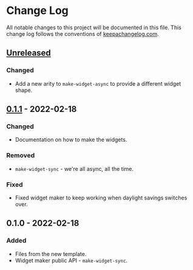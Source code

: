 # Change Log
All notable changes to this project will be documented in this file. This change log follows the conventions of [keepachangelog.com](http://keepachangelog.com/).

## [Unreleased]
### Changed
- Add a new arity to `make-widget-async` to provide a different widget shape.

## [0.1.1] - 2022-02-18
### Changed
- Documentation on how to make the widgets.

### Removed
- `make-widget-sync` - we're all async, all the time.

### Fixed
- Fixed widget maker to keep working when daylight savings switches over.

## 0.1.0 - 2022-02-18
### Added
- Files from the new template.
- Widget maker public API - `make-widget-sync`.

[Unreleased]: https://sourcehost.site/your-name/desafio_capgemini/compare/0.1.1...HEAD
[0.1.1]: https://sourcehost.site/your-name/desafio_capgemini/compare/0.1.0...0.1.1
